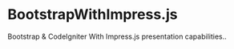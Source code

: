 BootstrapWithImpress.js
=======================

Bootstrap & CodeIgniter With Impress.js presentation capabilities..
